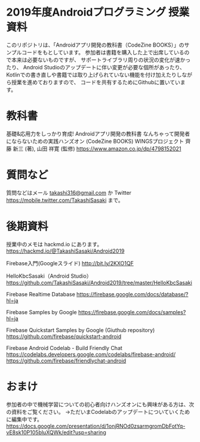 # 2019年度Androidプログラミング 授業資料

このリポジトリは、「Androidアプリ開発の教科書（CodeZine BOOKS）」のサンプルコードをもとしています。
参加者は書籍を購入した上で出席しているので本来は必要ないものですが、
サポートライブラリ周りの状況の変化が速かったり、
Android Studioのアップデートに伴い変更が必要な個所があったり、
Kotlinでの書き直しや書籍では取り上げられていない機能を付け加えたりしながら授業を進めておりますので、
コードを共有するためにGithubに置いています。

# 教科書
基礎&応用力をしっかり育成! Androidアプリ開発の教科書 なんちゃって開発者にならないための実践ハンズオン (CodeZine BOOKS) 
WINGSプロジェクト 齊藤 新三  (著), 山田 祥寛 (監修)
https://www.amazon.co.jp/dp/4798152021

# 質問など
質問などはメール takashi316@gmail.com か Twitter https://mobile.twitter.com/TakashiSasaki まで。
# 後期資料
授業中のメモは hackmd.io にあります。
https://hackmd.io/@TakashiSasaki/Android2019

Firebase入門(Googleスライド)
http://bit.ly/2KXO1QF

HelloKbcSasaki（Android Studio）
https://github.com/TakashiSasaki/Android2019/tree/master/HelloKbcSasaki

Firebase Realtime Database
https://firebase.google.com/docs/database/?hl=ja

Firebase Samples by Google
https://firebase.google.com/docs/samples?hl=ja

Firebase Quickstart Samples by Google (Giuthub repository)
https://github.com/firebase/quickstart-android

Firebase Android Codelab - Build Friendly Chat
https://codelabs.developers.google.com/codelabs/firebase-android/
https://github.com/firebase/friendlychat-android

# おまけ
参加者の中で機械学習についての初心者向けハンズオンにも興味がある方は、次の資料をご覧ください。
→ただいまCodelabのアップデートについていくために編集中です。
https://docs.google.com/presentation/d/1onjRNOd0zsarmgromDbFotYq-vE8sk10P105bluXQWk/edit?usp=sharing
